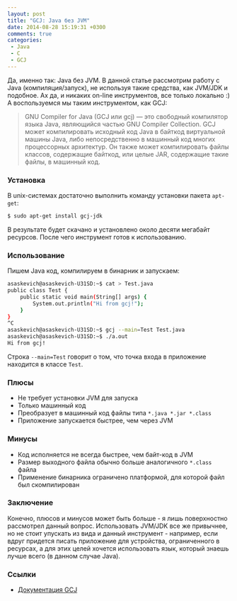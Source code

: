 ```yaml
---
layout: post
title: "GCJ: Java без JVM"
date: 2014-08-28 15:19:31 +0300
comments: true
categories: 
 - Java
 - C
 - GCJ
---
```


Да, именно так: Java без JVM. В данной статье рассмотрим работу с Java (компиляция/запуск), не используя такие средства, как JVM/JDK и подобное. Ах да, и никаких on-line инструментов, все только локально :) А воспользуемся мы таким инструментом, как GCJ:

> GNU Compiler for Java (GCJ или gcj) — это свободный компилятор языка Java, являющийся частью GNU Compiler Collection. GCJ может компилировать исходный код Java в байткод виртуальной машины Java, либо непосредственно в машинный код многих процессорных архитектур. Он также может компилировать файлы классов, содержащие байткод, или целые JAR, содержащие такие файлы, в машинный код.

<!-- more -->

### Установка

В unix-системах достаточно выполнить команду установки пакета `apt-get`:
```bash Sample code
$ sudo apt-get install gcj-jdk
```
В результате будет скачано и установлено около десяти мегабайт ресурсов. После чего инструмент готов к использованию.

### Использование

Пишем Java код, компилируем в бинарник и запускаем:
```bash Sample code
asaskevich@asaskevich-U31SD:~$ cat > Test.java
public class Test {
	public static void main(String[] args) {
		System.out.println("Hi from gcj!");
	}
}
^C
asaskevich@asaskevich-U31SD:~$ gcj --main=Test Test.java 
asaskevich@asaskevich-U31SD:~$ ./a.out 
Hi from gcj!
```
Строка `--main=Test` говорит о том, что точка входа в приложение находится в классе `Test`.

### Плюсы

* Не требует установки JVM для запуска
* Только машинный код
* Преобразует в машинный код файлы типа `*.java *.jar *.class`
* Приложение запускается быстрее, чем через JVM

### Минусы

* Код исполняется не всегда быстрее, чем байт-код в JVM
* Размер выходного файла обычно больше аналогичного `*.class` файла
* Применение бинарника ограничено платформой, для которой файл был скомпилирован

### Заключение

Конечно, плюсов и минусов может быть больше - я лишь поверхностно рассмотрел данный вопрос. Использовать JVM/JDK все же привычнее, но не стоит упускать из вида и данный инструмент - например, если вдруг придется писать приложение для устройства, ограниченного в ресурсах, а для этих целей хочется использовать язык, который знаешь лучше всего (в данном случае Java).

### Ссылки

* [Документация GCJ](https://gcc.gnu.org/onlinedocs/gcj/index.html)
